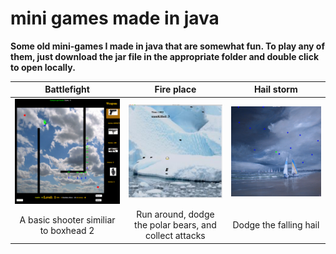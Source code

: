 # mini games made in java

**Some old mini-games I made in java that are somewhat fun. To play any of them, just download the jar file in the appropriate folder and double click to open locally.**

|              Battlefight              |                       Fire place                       |        Hail storm         |
| :-----------------------------------: | :----------------------------------------------------: | :-----------------------: |
|      ![pic](BattleFight/pic.png)      |               ![pic](FirePlace/pic.png)                | ![pic](HailStorm/pic.png) |
| A basic shooter similiar to boxhead 2 | Run around, dodge the polar bears, and collect attacks |  Dodge the falling hail   |

